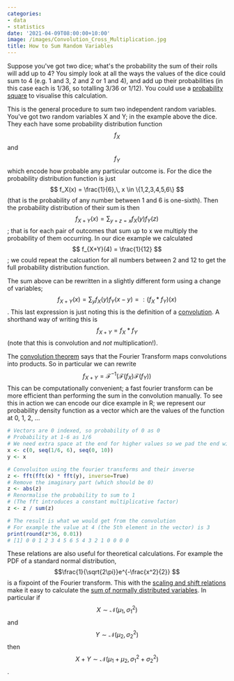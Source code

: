 ```yaml
---
categories:
- data
- statistics
date: '2021-04-09T08:00:00+10:00'
image: /images/Convolution_Cross_Multiplication.jpg
title: How to Sum Random Variables
---
```


Suppose you've got two dice; what's the probability the sum of their rolls will add up to 4?
You simply look at all the ways the values of the dice could sum to 4 (e.g. 1 and 3, 2 and 2 or 1 and 4), and add up their probabilities (in this case each is 1/36, so totalling 3/36 or 1/12).
You could use a [probability square](/probability-square) to visualise this calculation.

This is the general procedure to sum two independent random variables.
You've got two random variables X and Y; in the example above the dice.
They each have some probability distribution function $$f_X$$ and $$f_Y$$ which encode how probable any particular outcome is.
For the dice the probability distribution function is just $$ f_X(x) = \frac{1}{6},\, x \in \{1,2,3,4,5,6\} $$ (that is the probability of any number between 1 and 6 is one-sixth).
Then the probability distribution of their sum is then $$ f_{X+Y}(x) = \sum_{y+z=x} f_X(y) f_Y(z) $$; that is for each pair of outcomes that sum up to x we multiply the probability of them occurring.
In our dice example we calculated $$ f_{X+Y}(4) = \frac{1}{12} $$; we could repeat the calcuation for all numbers between 2 and 12 to get the full probability distribution function.

The sum above can be rewritten in a slightly different form using a change of variables; $$ f_{X+Y}(x) = \sum_{y} f_X(y) f_Y (x - y) =: (f_X * f_Y)(x) $$.
This last expression is just noting this is the definition of a [convolution](https://en.wikipedia.org/wiki/Convolution).
A shorthand way of writing this is $$ f_{X+Y} = f_X * f_Y $$ (note that this is convolution and *not* multiplication!).

The [convolution theorem](https://en.wikipedia.org/wiki/Convolution_theorem) says that the Fourier Transform maps convolutions into products.
So in particular we can rewrite $$ f_{X+Y} = \mathcal{F}^{-1} (\mathcal{F}(f_X) \mathcal{F}(f_Y)) $$
This can be computationally convenient; a fast fourier transform can be more efficient than performing the sum in the convolution manually.
To see this in action we can encode our dice example in R; we represent our probability density function as a vector which are the values of the function at 0, 1, 2, ...

```R
# Vectors are 0 indexed, so probability of 0 as 0
# Probability at 1-6 as 1/6
# We need extra space at the end for higher values so we pad the end with 0s
x <- c(0, seq(1/6, 6), seq(0, 10))
y <- x

# Convoluiton using the fourier transforms and their inverse
z <- fft(fft(x) * fft(y), inverse=True)
# Remove the imaginary part (which should be 0)
z <- abs(z)
# Renormalise the probability to sum to 1
# (The fft introduces a constant multiplicative factor)
z <- z / sum(z)

# The result is what we would get from the convolution
# For example the value at 4 (the 5th element in the vector) is 3
print(round(z*36, 0.01))
# [1] 0 0 1 2 3 4 5 6 5 4 3 2 1 0 0 0 0
```

These relations are also useful for theoretical calculations.
For example the PDF of a standard normal distribution, $$\frac{1}{\sqrt{2\pi}}e^{-\frac{x^2}{2}} $$ is a fixpoint of the Fourier transform.
This with the [scaling and shift relations](https://en.wikipedia.org/wiki/Fourier_transform#Tables_of_important_Fourier_transforms) make it easy to calculate the [sum of normally distributed variables](https://en.wikipedia.org/wiki/Sum_of_normally_distributed_random_variables#Using_the_convolution_theorem).
In particular if $$ X \sim \mathcal{N}(\mu_1, \sigma_1^2) $$ and $$ Y \sim \mathcal{N}(\mu_2, \sigma_2^2) $$  then $$ X + Y \sim \mathcal{N}(\mu_1 + \mu_2, \sigma_1^2 + \sigma_2^2) $$.